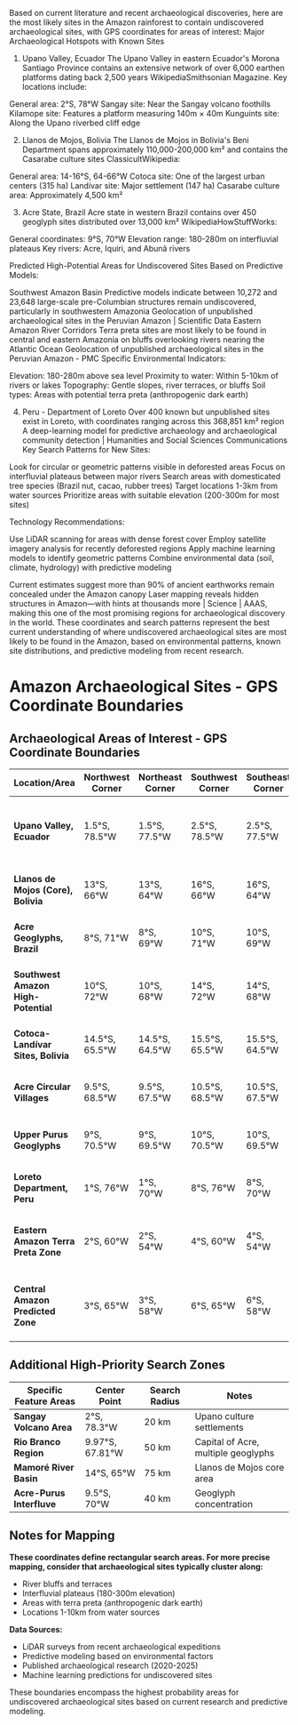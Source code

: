 Based on current literature and recent archaeological discoveries, here are the most likely sites in the Amazon rainforest to contain undiscovered archaeological sites, with GPS coordinates for areas of interest:
Major Archaeological Hotspots with Known Sites
1. Upano Valley, Ecuador
The Upano Valley in eastern Ecuador's Morona Santiago Province contains an extensive network of over 6,000 earthen platforms dating back 2,500 years WikipediaSmithsonian Magazine. Key locations include:

General area: 2°S, 78°W
Sangay site: Near the Sangay volcano foothills
Kilamope site: Features a platform measuring 140m × 40m
Kunguints site: Along the Upano riverbed cliff edge

2. Llanos de Mojos, Bolivia
The Llanos de Mojos in Bolivia's Beni Department spans approximately 110,000-200,000 km² and contains the Casarabe culture sites ClassicultWikipedia:

General area: 14-16°S, 64-66°W
Cotoca site: One of the largest urban centers (315 ha)
Landívar site: Major settlement (147 ha)
Casarabe culture area: Approximately 4,500 km²

3. Acre State, Brazil
Acre state in western Brazil contains over 450 geoglyph sites distributed over 13,000 km² WikipediaHowStuffWorks:

General coordinates: 9°S, 70°W
Elevation range: 180-280m on interfluvial plateaus
Key rivers: Acre, Iquiri, and Abunã rivers

Predicted High-Potential Areas for Undiscovered Sites
Based on Predictive Models:

Southwest Amazon Basin
Predictive models indicate between 10,272 and 23,648 large-scale pre-Columbian structures remain undiscovered, particularly in southwestern Amazonia Geolocation of unpublished archaeological sites in the Peruvian Amazon | Scientific Data
Eastern Amazon River Corridors
Terra preta sites are most likely to be found in central and eastern Amazonia on bluffs overlooking rivers nearing the Atlantic Ocean Geolocation of unpublished archaeological sites in the Peruvian Amazon - PMC
Specific Environmental Indicators:

Elevation: 180-280m above sea level
Proximity to water: Within 5-10km of rivers or lakes
Topography: Gentle slopes, river terraces, or bluffs
Soil types: Areas with potential terra preta (anthropogenic dark earth)



4. Peru - Department of Loreto
Over 400 known but unpublished sites exist in Loreto, with coordinates ranging across this 368,851 km² region A deep-learning model for predictive archaeology and archaeological community detection | Humanities and Social Sciences Communications
Key Search Patterns for New Sites:

Look for circular or geometric patterns visible in deforested areas
Focus on interfluvial plateaus between major rivers
Search areas with domesticated tree species (Brazil nut, cacao, rubber trees)
Target locations 1-3km from water sources
Prioritize areas with suitable elevation (200-300m for most sites)

Technology Recommendations:

Use LiDAR scanning for areas with dense forest cover
Employ satellite imagery analysis for recently deforested regions
Apply machine learning models to identify geometric patterns
Combine environmental data (soil, climate, hydrology) with predictive modeling

Current estimates suggest more than 90% of ancient earthworks remain concealed under the Amazon canopy Laser mapping reveals hidden structures in Amazon—with hints at thousands more | Science | AAAS, making this one of the most promising regions for archaeological discovery in the world.
These coordinates and search patterns represent the best current understanding of where undiscovered archaeological sites are most likely to be found in the Amazon, based on environmental patterns, known site distributions, and predictive modeling from recent research.


# Amazon Archaeological Sites - GPS Coordinate Boundaries

## Archaeological Areas of Interest - GPS Coordinate Boundaries

| Location/Area | Northwest Corner | Northeast Corner | Southwest Corner | Southeast Corner | Description |
|--------------|------------------|------------------|------------------|------------------|-------------|
| **Upano Valley, Ecuador** | 1.5°S, 78.5°W | 1.5°S, 77.5°W | 2.5°S, 78.5°W | 2.5°S, 77.5°W | Contains 6,000+ earthen platforms, covers ~300 km² |
| **Llanos de Mojos (Core), Bolivia** | 13°S, 66°W | 13°S, 64°W | 16°S, 66°W | 16°S, 64°W | Casarabe culture area spanning ~4,500 km² |
| **Acre Geoglyphs, Brazil** | 8°S, 71°W | 8°S, 69°W | 10°S, 71°W | 10°S, 69°W | 450+ geoglyphs over 13,000 km² |
| **Southwest Amazon High-Potential** | 10°S, 72°W | 10°S, 68°W | 14°S, 72°W | 14°S, 68°W | Predicted area for 10,000+ undiscovered structures |
| **Cotoca-Landívar Sites, Bolivia** | 14.5°S, 65.5°W | 14.5°S, 64.5°W | 15.5°S, 65.5°W | 15.5°S, 64.5°W | Major urban centers with pyramids up to 22m tall |
| **Acre Circular Villages** | 9.5°S, 68.5°W | 9.5°S, 67.5°W | 10.5°S, 68.5°W | 10.5°S, 67.5°W | Clock-face villages dated 1300-1700 CE |
| **Upper Purus Geoglyphs** | 9°S, 70.5°W | 9°S, 69.5°W | 10°S, 70.5°W | 10°S, 69.5°W | Interfluvial plateaus at 180-280m elevation |
| **Loreto Department, Peru** | 1°S, 76°W | 1°S, 70°W | 8°S, 76°W | 8°S, 70°W | 400+ known but unpublished sites |
| **Eastern Amazon Terra Preta Zone** | 2°S, 60°W | 2°S, 54°W | 4°S, 60°W | 4°S, 54°W | High probability for terra preta sites near rivers |
| **Central Amazon Predicted Zone** | 3°S, 65°W | 3°S, 58°W | 6°S, 65°W | 6°S, 58°W | Machine learning predicted high-probability areas |

## Additional High-Priority Search Zones

| Specific Feature Areas | Center Point | Search Radius | Notes |
|------------------------|--------------|---------------|--------|
| **Sangay Volcano Area** | 2°S, 78.3°W | 20 km | Upano culture settlements |
| **Rio Branco Region** | 9.97°S, 67.81°W | 50 km | Capital of Acre, multiple geoglyphs |
| **Mamoré River Basin** | 14°S, 65°W | 75 km | Llanos de Mojos core area |
| **Acre-Purus Interfluve** | 9.5°S, 70°W | 40 km | Geoglyph concentration |

## Notes for Mapping

**These coordinates define rectangular search areas. For more precise mapping, consider that archaeological sites typically cluster along:**

- River bluffs and terraces
- Interfluvial plateaus (180-300m elevation)
- Areas with terra preta (anthropogenic dark earth)
- Locations 1-10km from water sources

**Data Sources:**
- LiDAR surveys from recent archaeological expeditions
- Predictive modeling based on environmental factors
- Published archaeological research (2020-2025)
- Machine learning predictions for undiscovered sites

These boundaries encompass the highest probability areas for undiscovered archaeological sites based on current research and predictive modeling.

